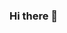 ### Hi there 👋

<!--
**mdzihadhasanjaan/mdzihadhasanjaan** is a ✨ _special_ ✨ repository because its `README.md` (this file) appears on your GitHub profile.

Here are some ideas to get you started:

- 🔭 I’m currently studying at Centria University of Applied Science.
- 🌱 I’m currently learning C#
- 💬 Ask me about ...
- 📫 How to reach me: @mdzihadhasanjaan (GitHub)
- 😄 Pronouns: He/him
-->
